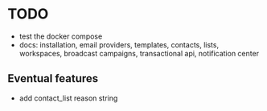 # TODO

- test the docker compose
- docs: installation, email providers, templates, contacts, lists, workspaces, broadcast campaigns, transactional api, notification center

## Eventual features

- add contact_list reason string
